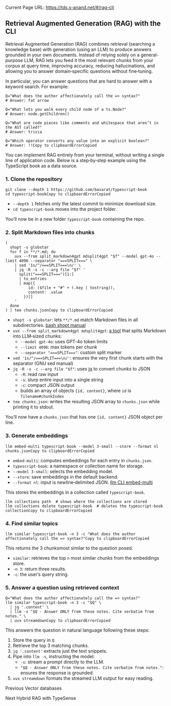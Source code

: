 Current Page URL: https://tds.s-anand.net/#/rag-cli

## Retrieval Augmented Generation (RAG) with the CLI

Retrieval Augmented Generation (RAG) combines retrieval (searching a knowledge
base) with generation (using an LLM) to produce answers grounded in your own
documents. Instead of relying solely on a general-purpose LLM, RAG lets you
feed it the most relevant chunks from your corpus at query time, improving
accuracy, reducing hallucinations, and allowing you to answer domain‑specific
questions without fine‑tuning.

In particular, you can answer questions that are hard to answer with a keyword
search. For example:

    
    
    Q="What does the author affectionately call the => syntax?"
    # Answer: fat arrow
    
    Q="What lets you walk every child node of a ts.Node?"
    # Answer: node.getChildren()
    
    Q="What are code pieces like comments and whitespace that aren’t in the AST called?"
    # Answer: trivia
    
    Q="Which operator converts any value into an explicit boolean?"
    # Answer: !!Copy to clipboardErrorCopied

You can implement RAG entirely from your terminal, without writing a single
line of application code. Below is a step‑by‑step example using the TypeScript
book as a data source.

### 1\. Clone the repository

    
    
    git clone --depth 1 https://github.com/basarat/typescript-book
    cd typescript-bookCopy to clipboardErrorCopied

  * `--depth 1` fetches only the latest commit to minimize download size.
  * `cd typescript-book` moves into the project folder.

You’ll now be in a new folder `typescript-book` containing the repo.

### 2\. Split Markdown files into chunks

    
    
    (
      shopt -s globstar
      for f in **/*.md; do
        uvx --from split_markdown4gpt mdsplit4gpt "$f" --model gpt-4o --limit 4096 --separator "===SPLIT===" \
        | sed '1s/^/===SPLIT===\n/' \
        | jq -R -s -c --arg file "$f" '
          split("===SPLIT===")[1:]
          | to_entries
          | map({
              id: ($file + "#" + (.key | tostring)),
              content: .value
            })[]
        '
      done
    ) | tee chunks.jsonCopy to clipboardErrorCopied

  * `shopt -s globstar`: lets `**/*.md` match Markdown files in all subdirectories. [bash shopt manual](https://www.gnu.org/software/bash/manual/html_node/The-Shopt-Builtin.html)
  * `uvx --from split_markdown4gpt mdsplit4gpt`: [a tool](https://github.com/twardoch/split-markdown4gpt) that splits Markdown into LLM‑sized chunks:
    * `--model gpt-4o`: uses GPT‑4o token limits
    * `--limit 4096`: max tokens per chunk
    * `--separator "===SPLIT==="`: custom split marker
  * `sed '1s/^/===SPLIT===\n/'`: ensures the very first chunk starts with the separator (GNU sed manual)
  * `jq -R -s -c --arg file "$f"`: uses [jq](https://stedolan.github.io/jq/manual/) to convert chunks to JSON
    * `-R`: read raw input
    * `-s`: slurp entire input into a single string
    * `-c`: compact JSON output
    * builds an array of objects `{id, content}`, where `id` is `filename#chunkIndex`
  * `tee chunks.json`: writes the resulting JSON array to `chunks.json` while printing it to stdout.

You’ll now have a `chunks.json` that has one `{id, content}` JSON object per
line.

### 3\. Generate embeddings

    
    
    llm embed-multi typescript-book --model 3-small --store --format nl chunks.jsonCopy to clipboardErrorCopied

  * `embed-multi`: computes embeddings for each entry in `chunks.json`.
  * `typescript-book`: a namespace or collection name for storage.
  * `--model 3-small`: selects the embedding model.
  * `--store`: save embeddings in the default backend.
  * `--format nl`: input is newline‑delimited JSON. [llm CLI embed-multi](https://github.com/kerenter/llm#embed-multi)

This stores the embeddings in a collection called `typescript-book`.

    
    
    llm collections path  # shows where the collections are stored
    llm collections delete typescript-book  # deletes the typescript-book collectionCopy to clipboardErrorCopied

### 4\. Find similar topics

    
    
    llm similar typescript-book -n 3 -c "What does the author affectionately call the => syntax?"Copy to clipboardErrorCopied

This returns the 3 chunksmost similar to the question posed.

  * `similar`: retrieves the top `n` most similar chunks from the embeddings store.
  * `-n 3`: return three results.
  * `-c`: the user’s query string.

### 5\. Answer a question using retrieved context

    
    
    Q="What does the author affectionately call the => syntax?"
    llm similar typescript-book -n 3 -c "$Q" \
      | jq '.content' \
      | llm -s "$Q - Answer ONLY from these notes. Cite verbatim from notes." \
      | uvx streamdownCopy to clipboardErrorCopied

This answers the question in natural language following these steps:

  1. Store the query in `Q`.
  2. Retrieve the top 3 matching chunks.
  3. `jq '.content'` extracts just the text snippets.
  4. Pipe into `llm -s`, instructing the model:
     * `-s`: stream a prompt directly to the LLM.
     * `"$Q - Answer ONLY from these notes. Cite verbatim from notes."`: ensures the response is grounded.
  5. `uvx streamdown` formats the streamed LLM output for easy reading.

Previous Vector databases

Next Hybrid RAG with TypeSense

